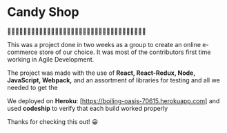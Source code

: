 # Candy Shop

🍬🍬🍬🍬🍬🍬🍬🍬🍬🍬🍬🍬🍬🍬🍬🍬🍬🍬🍬🍬🍬🍬🍬🍬🍬🍬🍬🍬🍬🍬🍬🍬🍬🍬🍬

This was a project done in two weeks as a group to create an online e-commerce store of our choice.
It was most of the contributors first time working in Agile Development. 

The project was made with the use of **React, React-Redux, Node, JavaScript, Webpack,** and an assortment of libraries for testing and all we needed to get the 

We deployed on **Heroku**: [https://boiling-oasis-70615.herokuapp.com] and used **codeship** to verify that each build worked properly

Thanks for checking this out! :grinning:
